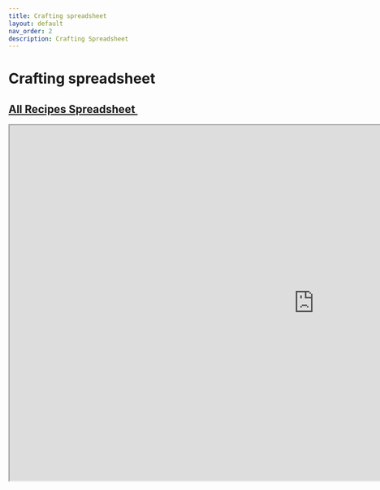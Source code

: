 ```yaml
---
title: Crafting spreadsheet
layout: default
nav_order: 2
description: Crafting Spreadsheet
---
```

# Crafting spreadsheet

## <a href="https://docs.google.com/spreadsheets/d/1utEfot7czAGslnbL2OP_gIoI31CI6J8Zn5nvqED21xE/edit#gid=0" target="_blank" rel="noopener noreferrer">All Recipes Spreadsheet <svg viewBox="0 0 24 24" aria-labelledby="svg-external-link-title" width="1em" height="1em"><use xlink:href="#svg-external-link"></use></svg></a>

<iframe src="https://docs.google.com/spreadsheets/d/e/2PACX-1vTaSOU228InOvH9vMAJmY2OFHVUIOTqlZEMFhtkKkiwkbo5MRiej3kq8XbkAw1AqOCEDcuDeg6nXbXq/pubhtml?widget=true&amp;headers=false" width="1200" height="700"></iframe>